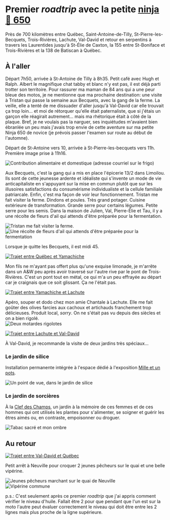 # Premier *roadtrip* avec la petite  [ninja 🥷 650](https://www.kawasaki.ca/en-ca/motorcycle/ninja/sport/ninja-650/2021-ninja-650-abs)

Près de 700 kilomètres entre Québec, Saint-Antoine-de-Tilly, St-Pierre-les-Becquets, Trois-Rivières, Lachute, Val-David et retour en serpentins à travers les Laurentides jusqu'à St-Élie de Caxton, la 155 entre St-Boniface et Trois-Rivières et la 138 de Batiscan à Québec.

## À l'aller
Départ 7h50, arrivée à St-Antoine de Tilly à 8h35.
Petit café avec Hugh et Ralph.
Albert le magnifique chat tabby et blanc n'y est pas, il est déjà parti trotter son territoire.
Pour rassurer ma maman de 84 ans qui a une peur bleue des motos, je ne mentionne que ma prochaine destination: une visite à Tristan qui passe la semaine aux Becquets, avec la gang de la ferme. La veille, elle a tenté de me dissuader d'aller jusqu'à Val-David car elle trouvait ça trop loin... et moi de rétorquer qu'elle était paternaliste, que si j'étais un garçon elle réagirait autrement... mais ma rhétorique était à côté de la plaque. Bref, je ne voulais pas la narguer, ses inquiétudes m'avaient bien ébranlée un peu mais j'avais trop envie de cette aventure sur ma petite Ninja 650 de novice (je prévois passer l'examen sur route au début de l'automne).

Départ de St-Antoine vers 10, arrivée à St-Pierre-les-becquets vers 11h.
Première image prise à 11h16.  
 
![Contribution alimentaire et domestique (adresse courriel sur le frigo)](./first-roadtrip/aux-becquets_caisse-commune.jpeg)

Aux Becquets, c'est la gang qui a mis en place l'épicerie 13/2 dans Limoilou. Ils sont de cette jeunesse ardente et idéaliste qui s'invente un mode de vie anticapitaliste en s'appuyant sur la mise en commun plutôt que sur les illusoires satisfactions du consumérisme individualiste et la cellule familiale patriarcale. Enfin, c'est ma façon de voir leur fonctionnement. Tristan me fait visiter la ferme. Dindons et poules. Très grand potager. Cuisine extérieure de transformation. Grande serre pour certains légumes. Petite serre pour les semis. Dans la maison de Julien, Val, Pierre-Élie et Tau, il y a une récolte de fleurs d'ail qui attends d'être préparée pour la fermentation.

![Tristan me fait visiter la ferme.](./first-roadtrip/fistou-me-fait-visiter.jpeg)
![Une récolte de fleurs d'ail qui attends d'être préparée pour la fermentation](./first-roadtrip/bouquet-de-salicaire-et-fleurs-d-ail.jpeg)

Lorsque je quitte les Becquets, il est midi 45.


[![Trajet entre Québec et Yamachiche](./first-roadtrip/trajet_quebec-yamachiche.png)](https://goo.gl/maps/FqU2A8ZJBvZRjGF48)

Mon fils ne m'ayant pas offert plus qu'une exquise limonade, je m'arrête dans un A&W peu après avoir traversé sur l'autre rive par le pont de Trois-Rivières. C'est un pont tout en métal, ce qui m'a un peu effrayée au départ car je craignais que ce soit glissant. Ça ne l'était pas. 

[![Trajet entre Yamachiche et Lachute](./first-roadtrip/trajet_yamachiche-lachute.png)](https://goo.gl/maps/NPWutPZrx2rg5QWF7)

Apéro, souper et dodo chez mon amie Chantale à Lachute.
Elle me fait goûter des olives farcies aux cachoux et artichauds franchement trop délicieuses. Produit local, *sorry*.
On ne s'était pas vu depuis des siècles et on a bien rigolé.  
![Deux motardes rigolotes](./first-roadtrip/IMG_5541.jpeg)

[![Trajet entre Lachute et Val-David](./first-roadtrip/trajet_lachute_val-david.png)](https://goo.gl/maps/FWPT83S3NuC9amEM8)

À Val-David, je recommande la visite de deux jardins très spéciaux...
### Le jardin de silice
Installation permanente intégrée à l'espace dédié à l'exposition [Mille et un pots](https://www.1001pots.com/).

![Un point de vue, dans le jardin de silice](./first-roadtrip/jardin-de-silice.jpg)  

### Le jardin de sorcières
À la [Clef des Champs](https://clefdeschamps.net/fr/), un jardin à la mémoire de ces femmes et de ces hommes qui ont utilisés les plantes pour s'alimenter, se soigner et guérir les êtres aimés ou, en contraste, empoisonner ou droguer.

![Tabac sacré et mon ombre](./first-roadtrip/tabac-sacre.jpeg)  
## Au retour

[![Trajet entre Val-David et Québec](./first-roadtrip/trajet-retour_val-david_quebec.png)](https://goo.gl/maps/1eBh1e144kQNXvff7)

Petit arrêt à Neuville pour croquer 2 jeunes pêcheurs sur le quai et une belle vipérine.  

![Jeunes pêcheurs marchant sur le quai de Neuville](./first-roadtrip/ti-culs-a-la-peche.jpg)  
![Vipérine commune](./first-roadtrip/viperine.JPG)  

p.s.: C'est seulement après ce premier *roadtrip* que j'ai appris comment vérifier le niveau d'huile. Fallait être 2 pour que pendant que l'un est sur la moto l'autre peut évaluer correctement le niveau qui doit être entre les 2 lignes mais plus proche de la ligne supérieure.
